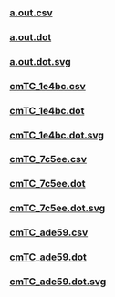 ### [a.out.csv](a.out.csv)
### [a.out.dot](a.out.dot)
### [a.out.dot.svg](a.out.dot.svg)
### [cmTC_1e4bc.csv](cmTC_1e4bc.csv)
### [cmTC_1e4bc.dot](cmTC_1e4bc.dot)
### [cmTC_1e4bc.dot.svg](cmTC_1e4bc.dot.svg)
### [cmTC_7c5ee.csv](cmTC_7c5ee.csv)
### [cmTC_7c5ee.dot](cmTC_7c5ee.dot)
### [cmTC_7c5ee.dot.svg](cmTC_7c5ee.dot.svg)
### [cmTC_ade59.csv](cmTC_ade59.csv)
### [cmTC_ade59.dot](cmTC_ade59.dot)
### [cmTC_ade59.dot.svg](cmTC_ade59.dot.svg)
